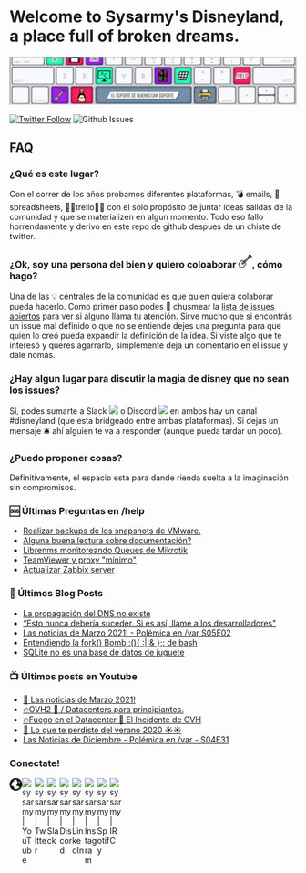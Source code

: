 # Welcome to Sysarmy's Disneyland, a place full of broken dreams.
<img src="https://raw.githubusercontent.com/edux/disneyland/master/misc/images/banner_sysarmy.png">

[![Twitter Follow](https://img.shields.io/twitter/follow/sysarmy?color=1DA1F2&logo=twitter&style=for-the-badge)](https://twitter.com/intent/follow?original_referer=https%3A%2F%2Fgithub.com%2Fsysarmy&screen_name=sysarmy)
![Github Issues](https://img.shields.io/github/issues/sysarmy/disneyland?label=geniales%20ideas%20Pendientes&style=for-the-badge&logoWitdh=50) 

## FAQ

### ¿Qué es este lugar?

Con el correr de los años probamos diferentes plataformas, 💣 emails, 💩 spreadsheets, 💩💩trello💩💩 con el solo propósito de juntar ideas salidas de la comunidad y que se materializen en algun momento. Todo eso fallo horrendamente y derivo en este repo de github despues de un chiste de twitter. 

### ¿Ok, soy una persona del bien y quiero coloaborar <img src="https://raw.githubusercontent.com/edux/disneyland/master/misc/images/shovel.png" width="24">, cómo hago?


Una de las 💡 centrales de la comunidad es que quien quiera colaborar pueda hacerlo. Como primer paso podes 🔎 chusmear la [lista de issues abiertos](https://github.com/sysarmy/disneyland/issues) para ver si alguno llama tu atención. Sirve mucho que si encontrás un issue mal definido o que no se entiende dejes una pregunta para que quien lo creó pueda expandir la definición de la idea. Si viste algo que te interesó y queres agarrarlo, simplemente deja un comentario en el issue y dale nomás.

### ¿Hay algun lugar para discutir la magia de disney que no sean los issues?

Sí, podes sumarte a Slack [<img width="15px" src="https://cdn.jsdelivr.net/npm/simple-icons@v3/icons/slack.svg" />][slack]
 o Discord [<img width="15px" src="https://cdn.jsdelivr.net/npm/simple-icons@v3/icons/discord.svg" />][discord] en ambos hay un canal #disneyland (que esta bridgeado entre ambas plataformas). Si dejas un mensaje 🛎️ ahí alguien te va a responder (aunque pueda tardar un poco).

### ¿Puedo proponer cosas?

Definitivamente, el espacio esta para dande rienda suelta a la imaginación sin compromisos.

### 🆘 Últimas Preguntas en /help

<!-- HELP:START -->
- [Realizar backups de los snapshots de VMware.](https://help.sysarmy.com/discussion/4829/realizar-backups-de-los-snapshots-de-vmware)
- [Alguna buena lectura sobre documentación?](https://help.sysarmy.com/discussion/4828/alguna-buena-lectura-sobre-documentacion)
- [Librenms monitoreando Queues de Mikrotik](https://help.sysarmy.com/discussion/4826/librenms-monitoreando-queues-de-mikrotik)
- [TeamViewer y proxy "mínimo"](https://help.sysarmy.com/discussion/4824/teamviewer-y-proxy-minimo)
- [Actualizar Zabbix server](https://help.sysarmy.com/discussion/4823/actualizar-zabbix-server)
<!-- HELP:END -->

### 📕 Últimos Blog Posts

<!-- BLOG-POST-LIST:START -->
- [La propagación del DNS no existe](https://sysarmy.com/blog/posts/la-propagacion-de-dns-no-existe/)
- [“Esto nunca debería suceder. Si es así, llame a los desarrolladores"](https://sysarmy.com/blog/posts/crear-un-buen-feedback-loop-entre-ops-y-devs-usando-documentacion/)
- [Las noticias de Marzo 2021! - Polémica en /var S05E02](https://sysarmy.com/blog/posts/polemicaenvar-s05e02/)
- [Entendiendo la fork() Bomb :(){ :|:& };: de bash](https://sysarmy.com/blog/posts/entendiendo-la-fork-bomb-de-bash/)
- [SQLite no es una base de datos de juguete](https://sysarmy.com/blog/posts/sqlite-no-es-una-base-de-datos-de-juguete/)
<!-- BLOG-POST-LIST:END -->

### 📺 Últimos posts en Youtube

<!-- YOUTUBE:START -->
- [📰 Las noticias de Marzo 2021!](https://www.youtube.com/watch?v=EX_ORKWr6IY)
- [🔥OVH2 🚒 / Datacenters para principiantes.](https://www.youtube.com/watch?v=AjpR6-6ccZw)
- [🔥Fuego en el Datacenter 🚒 El Incidente de OVH](https://www.youtube.com/watch?v=PQU_4tNPhcM)
- [📰 Lo que te perdiste del verano 2020 ☀️☀️](https://www.youtube.com/watch?v=VnVz6L4RXuw)
- [Las Noticias de Diciembre - Polémica en /var - S04E31](https://www.youtube.com/watch?v=XkpGfkxLu00)
<!-- YOUTUBE:END -->

### Conectate!

[<img align="left" alt="sysarmy" width="22px" src="https://raw.githubusercontent.com/iconic/open-iconic/master/svg/globe.svg" />][website]
[<img align="left" alt="sysarmy | YouTube" width="22px" src="https://cdn.jsdelivr.net/npm/simple-icons@v3/icons/youtube.svg" />][youtube]
[<img align="left" alt="sysarmy | Twitter" width="22px" src="https://cdn.jsdelivr.net/npm/simple-icons@v3/icons/twitter.svg" />][twitter]
[<img align="left" alt="sysarmy | Slack" width="22px" src="https://cdn.jsdelivr.net/npm/simple-icons@v3/icons/slack.svg" />][slack]
[<img align="left" alt="sysarmy | Discord" width="22px" src="https://cdn.jsdelivr.net/npm/simple-icons@v3/icons/discord.svg" />][discord]
[<img align="left" alt="sysarmy | LinkedIn" width="22px" src="https://cdn.jsdelivr.net/npm/simple-icons@v3/icons/linkedin.svg" />][linkedin]
[<img align="left" alt="sysarmy | Instagram" width="22px" src="https://cdn.jsdelivr.net/npm/simple-icons@v3/icons/instagram.svg" />][instagram]
[<img align="left" alt="sysarmy | Spotify" width="22px" src="https://cdn.jsdelivr.net/npm/simple-icons@v3/icons/spotify.svg" />][spotify]
[<img align="left" alt="sysarmy | IRC" width="22px" src="https://cdn.jsdelivr.net/npm/simple-icons@v3/icons/wechat.svg" />][irc]


[website]: https://sysarmy.com
[slack]: https://sysar.my/slack
[discord]: https://sysar.my/discord 
[blog]: https://sysarmy.com/blog
[twitter]: https://twitter.com/sysarmy
[youtube]: https://youtube.com/sysarmyar
[spotify]: https://sysar.my/spotify
[instagram]: https://www.instagram.com/sysarmy/
[linkedin]: https://www.linkedin.com/groups/4736196
[irc]: https://webchat.freenode.net/?channels=#sysarmy
[icons]: https://simpleicons.org
